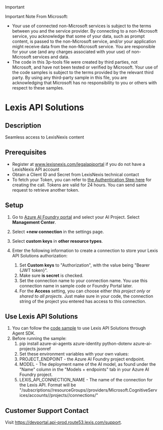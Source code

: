 > [!IMPORTANT]
> Important Note From Microsoft:
> * Your use of connected non-Microsoft services is subject to the terms between you and the service provider. By connecting to a non-Microsoft service, you acknowledge that some of your data, such as prompt content, is passed to the non-Microsoft service, and/or your application might receive data from the non-Microsoft service. You are responsible for your use (and any charges associated with your use) of non-Microsoft services and data.
> * The code in this 3p-tools file were created by third parties, not Microsoft, and have not been tested or verified by Microsoft. Your use of the code samples is subject to the terms provided by the relevant third party. By using any third-party sample in this file, you are acknowledging that Microsoft has no responsibility to you or others with respect to these samples.

# Lexis API Solutions

## Description
Seamless access to LexisNexis content

## Prerequisites
- Register at www.lexisnexis.com/legalapiportal if you do not have a LexisNexis API account
- Obtain a Client ID and Secret from LexisNexis technical contact
- To fetch your Token, you can refer to [the Authentication Step here](https://devportal.api-prod.route53.lexis.com/api?spec=MakeYourFirstRequest.yml) for creating the call. Tokens are valid for 24 hours. You can send same request to retrieve another token.

## Setup

1. Go to [Azure AI Foundry portal](https://ai.azure.com/) and select your AI Project. Select **Management Center**.

2. Select **+new connection** in the settings page.

3. Select **custom keys** in **other resource types**.

4. Enter the following information to create a connection to store your Lexis API Solutions authorization:
    1. Set **Custom keys** to "Authorization", with the value being "Bearer {JWT token}".
    2. Make sure **is secret** is checked.
    3. Set the connection name to your connection name. You use this connection name in sample code or Foundry Portal later.
    4. For the **Access** setting, you can choose either *this project only* or *shared to all projects*. Just make sure in your code, the connection string of the project you entered has access to this connection.


## Use Lexis API Solutions

1. You can follow the [code sample](./lexisnexis_api.py) to use Lexis API Solutions through Agent SDK.
1. Before running the sample:
   1. pip install azure-ai-agents azure-identity python-dotenv azure-ai-projects jsonref
   1. Set these environment variables with your own values:
   1. PROJECT_ENDPOINT - the Azure AI Foundry project endpoint.
   1. MODEL - The deployment name of the AI model, as found under the "Name" column in the "Models + endpoints" tab in your Azure AI Foundry project.
   1. LEXIS_API_CONNECTION_NAME - The name of the connection for the Lexis API. Format will be    "/subscriptions//resourceGroups//providers/Microsoft.CognitiveServices/accounts//projects//connections/"


## Customer Support Contact
Visit https://devportal.api-prod.route53.lexis.com/support.
